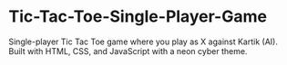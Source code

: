 # Tic-Tac-Toe-Single-Player-Game
Single-player Tic Tac Toe game where you play as X against Kartik (AI). Built with HTML, CSS, and JavaScript with a neon cyber theme.
